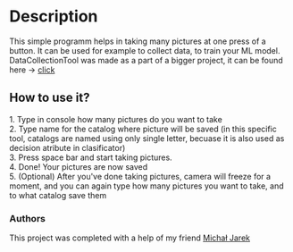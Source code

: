 <h1>Description</h1>
This simple programm helps in taking many pictures at one press of a button. It can be used for example to collect data, to train your ML model. 
DataCollectionTool was made as a part of a bigger project, it can be found here -> <a href = "https://github.com/GFuks27750/SignLanguageDetection">click</a>

<h2>How to use it?</h2>
1. Type in console how many pictures do you want to take <br>
2. Type name for the catalog where picture will be saved (in this specific tool, catalogs are named using only single letter, becuase it is also used as decision atribute in clasificator) <br>
3. Press space bar and start taking pictures. <br>
4. Done! Your pictures are now saved <br>
5. (Optional) After you've done taking pictures, camera will freeze for a moment, and you can again type how many pictures you want to take, and to what catalog save them

<h3>Authors</h3>
This project was completed with a help of my friend <a href = "https://github.com/mj-pjatk">Michał Jarek</a>

